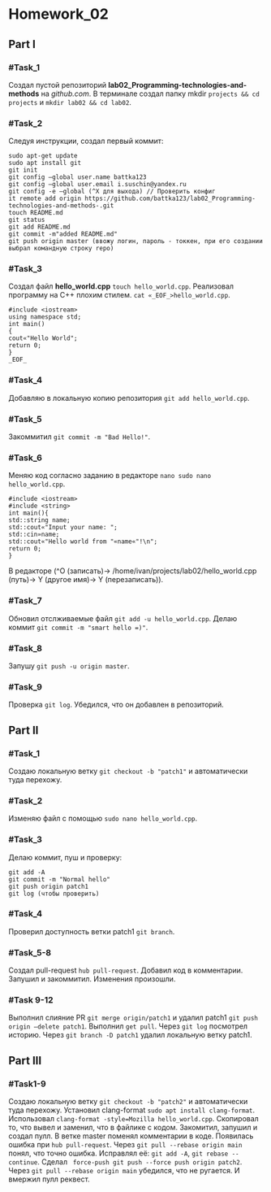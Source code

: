 # Homework_02
## Part I
### #Task_1
Создал пустой репозиторий **lab02_Programming-technologies-and-methods** на *github.com*.
В терминале создал папку mkdir `projects && cd projects` и `mkdir lab02 && cd lab02`.
### #Task_2
Следуя инструкции, создал первый коммит:
```
sudo apt-get update
sudo apt install git
git init
git config —global user.name battka123
git config —global user.email i.suschin@yandex.ru
git config -e —global (^X для выхода) // Проверить конфиг
it remote add origin https://github.com/battka123/lab02_Programming-technologies-and-methods-.git
touch README.md
git status
git add README.md
git commit -m"added README.md"
git push origin master (ввожу логин, пароль - токкен, при его создании выбрал командную строку repo)
```
### #Task_3
Создал файл **hello_world.cpp** `touch hello_world.cpp`.
Реализовал программу на С++ плохим стилем. `cat «_EOF_>hello_world.cpp`.
```
#include <iostream>
using namespace std;
int main()
{
cout«"Hello World";
return 0;
}
_EOF_
```
### #Task_4
Добавляю в локальную копию репозитория `git add hello_world.cpp`.
### #Task_5
Закоммитил `git commit -m "Bad Hello!"`.
### #Task_6
Меняю код согласно заданию в редакторе `nano sudo nano hello_world.cpp`.
```
#include <iostream>
#include <string>
int main(){
std::string name;
std::cout«"Input your name: ";
std::cin»name;
std::cout«"Hello world from "«name«"!\n";
return 0;
}
```
В редакторе (^O (записать)-> /home/ivan/projects/lab02/hello_world.cpp (путь)-> Y (другое имя)-> Y (перезаписать)).
### #Task_7
Обновил отслживаемые файл `git add -u hello_world.cpp`.
Делаю коммит `git commit -m "smart hello =)"`.
### #Task_8
Запушу `git push -u origin master`.
### #Task_9
Проверка `git log`. Убедился, что он добавлен в репозиторий.

## Part II
### #Task_1
Создаю локальную ветку `git checkout -b "patch1"` и автоматически туда перехожу.
### #Task_2
Изменяю файл с помощью `sudo nano hello_world.cpp`.
### #Task_3
Делаю коммит, пуш и проверку:
```
git add -A
git commit -m "Normal hello"
git push origin patch1
git log (чтобы проверить)
```
### #Task_4
Проверил доступность ветки patch1 `git branch`.
### #Task_5-8
Создал pull-request `hub pull-request`. Добавил код в комментарии. Запушил и закоммитил. Изменения произошли.
### #Task 9-12
Выполнил слияние PR `git merge origin/patch1` и удалил patch1 `git push origin —delete patch1`.
Выполнил `get pull`. Через `git log` посмотрел историю. Через `git branch -D patch1` удалил локальную ветку patch1.

## Part III

### #Task1-9
Создаю локальную ветку `git checkout -b "patch2"` и автоматически туда перехожу.
Установил clang-format `sudo apt install clang-format`.
Использовал `clang-format -style=Mozilla hello_world.cpp`. 
Скопировал то, что вывел и заменил, что в файлике с кодом. Закомитил, запушил и создал пулл.
В ветке master поменял комментарии в коде. Появилась ошибка при `hub pull-request`.
Через `git pull --rebase origin main` понял, что точно ошибка. Исправлял её:
`git add -A`,
`git rebase --continue`.
Сделал ` force-push git push --force push origin patch2`.
Через `git pull --rebase origin main` убедился, что не ругается. И вмержил пулл реквест.

